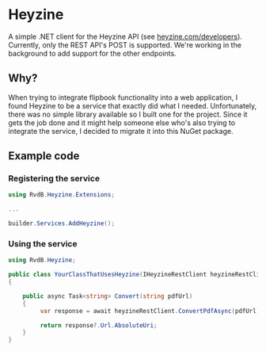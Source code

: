 # Heyzine

A simple .NET client for the Heyzine API (see [heyzine.com/developers](https://heyzine.com/developers)). Currently, only the REST API's POST
is supported. We're working in the background to add support for the other endpoints.

## Why?

When trying to integrate flipbook functionality into a web application, I found Heyzine to be a service that exactly did what I needed.
Unfortunately, there was no simple library available so I built one for the project. Since it gets the job done and it might help someone
else who's also trying to integrate the service, I decided to migrate it into this NuGet package.

## Example code

### Registering the service

```csharp
using RvdB.Heyzine.Extensions;

...

builder.Services.AddHeyzine();
```

### Using the service

```csharp
using RvdB.Heyzine;

public class YourClassThatUsesHeyzine(IHeyzineRestClient heyzineRestClient)
{

    public async Task<string> Convert(string pdfUrl)
    {
         var response = await heyzineRestClient.ConvertPdfAsync(pdfUrl);

         return response?.Url.AbsoluteUri;
    }
}
```
